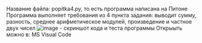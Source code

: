 Название файла: popitka4.py, то есть программа написана на Питоне
Программа выполняет требования из 4 пункта задания: выводит сумму, разность, среднее арифметическое модулей, произведение и частное двух чисел
![image](https://user-images.githubusercontent.com/90570582/132999683-e39e1f6d-9bd5-4d0b-8320-48fb3a2584ba.png) - скриншот кода и теста программы
Открыыть можно в: MS Visual Code
